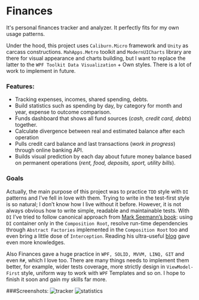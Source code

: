 # Finances

It's personal finances tracker and analyzer. It perfectly fits for my own usage patterns. 

Under the hood, this project uses `Caliburn.Micro` framework and `Unity` as carcass constructions. `MahApps.Metro` toolkit and `ModernUICharts` library are there for visual appearance and charts building, but I want to replace the latter to the `WPF Toolkit Data Visualization` + Own styles. There is a lot of work to implement in future.

### Features:
- Tracking expenses, incomes, shared spending, debts.
- Build statistics such as spending by day, by category for month and year, expense to outcome comparison.
- Funds dashboard that shows all fund sources (*cash, credit card, debts*) together.
- Calculate divergence between real and estimated balance after each operation
- Pulls credit card balance and last transactions (*work in progress*) through online banking API.
- Builds visual prediction by each day about future money balance based on permanent operations (*rent, food, deposits, sport, utility bills*).

### Goals
Actually, the main purpose of this project was to practice `TDD` style with `DI` patterns and I’ve fell in love with them. Trying to write in the test-first style is so natural; I don’t know how I live without it before. However, it is not always obvious how to write simple, readable and maintainable tests.  With `DI` I’ve tried to follow canonical approach from [Mark Seemann’s book](http://www.amazon.com/Dependency-Injection-NET-Mark-Seemann/dp/1935182501): using `DI` container only in the `Composition Root`, resolve run-time dependencies through `Abstract Factories` implemented in the `Composition Root` too and even bring a little dose of `Interception`. Reading his ultra-useful [blog](http://blog.ploeh.dk/) gave even more knowledges. 

Also Finances gave a huge practice in `WPF, SOLID, MVVM, LINQ, GIT` and even `R#`, which I love too. There are many things needs to implement them better, for example, wider tests coverage, more strictly design in `ViewModel-First` style, uniform way to work with `WPF` Templates and so on. I hope to finish it soon and gain my skills far more.

###Screenshots:
![tracker](https://cloud.githubusercontent.com/assets/5301844/12006855/0f75c608-abf1-11e5-809d-d57797e33a60.gif)
![statistics](https://cloud.githubusercontent.com/assets/5301844/12006854/0f752d1a-abf1-11e5-878f-cb8e1f1e71db.gif)
